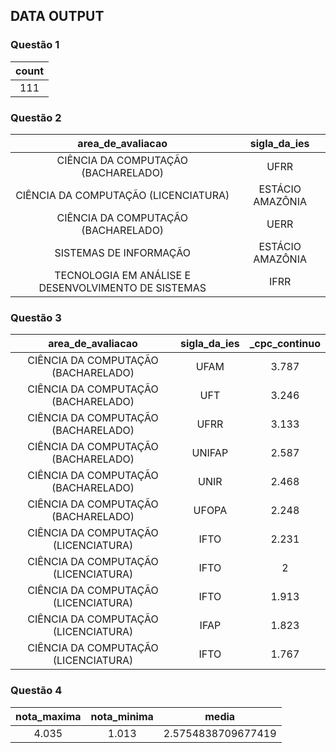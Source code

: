## DATA OUTPUT

### Questão 1

| count  |
| :----: |
|    111 |

### Questão 2

| area_de_avaliacao                                     | sigla_da_ies     |
| :---------------------------------------------------: | :--------------: |
| CIÊNCIA DA COMPUTAÇÃO (BACHARELADO)                   | UFRR             |
| CIÊNCIA DA COMPUTAÇÃO (LICENCIATURA)                  | ESTÁCIO AMAZÔNIA |
| CIÊNCIA DA COMPUTAÇÃO (BACHARELADO)                   | UERR             |
| SISTEMAS DE INFORMAÇÃO                                | ESTÁCIO AMAZÔNIA |
| TECNOLOGIA EM ANÁLISE E DESENVOLVIMENTO DE SISTEMAS   | IFRR             |

### Questão 3

|area_de_avaliacao                     | sigla_da_ies | _cpc_continuo |
| :----------------------------------: | :----------: | :-----------: |
| CIÊNCIA DA COMPUTAÇÃO (BACHARELADO)  | UFAM         | 3.787         | 
| CIÊNCIA DA COMPUTAÇÃO (BACHARELADO)  | UFT          | 3.246         | 
| CIÊNCIA DA COMPUTAÇÃO (BACHARELADO)  | UFRR         | 3.133         | 
| CIÊNCIA DA COMPUTAÇÃO (BACHARELADO)  | UNIFAP       | 2.587         | 
| CIÊNCIA DA COMPUTAÇÃO (BACHARELADO)  | UNIR         | 2.468         | 
| CIÊNCIA DA COMPUTAÇÃO (BACHARELADO)  | UFOPA        | 2.248         | 
| CIÊNCIA DA COMPUTAÇÃO (LICENCIATURA) | IFTO         | 2.231         | 
| CIÊNCIA DA COMPUTAÇÃO (LICENCIATURA) | IFTO         | 2             | 
| CIÊNCIA DA COMPUTAÇÃO (LICENCIATURA) | IFTO         | 1.913         | 
| CIÊNCIA DA COMPUTAÇÃO (LICENCIATURA) | IFAP         | 1.823         | 
| CIÊNCIA DA COMPUTAÇÃO (LICENCIATURA) | IFTO         | 1.767         | 

### Questão 4

| nota_maxima | nota_minima | media              |
| :---------: | :---------: | :----------------: |
|4.035	      |  1.013	    | 2.5754838709677419 |
